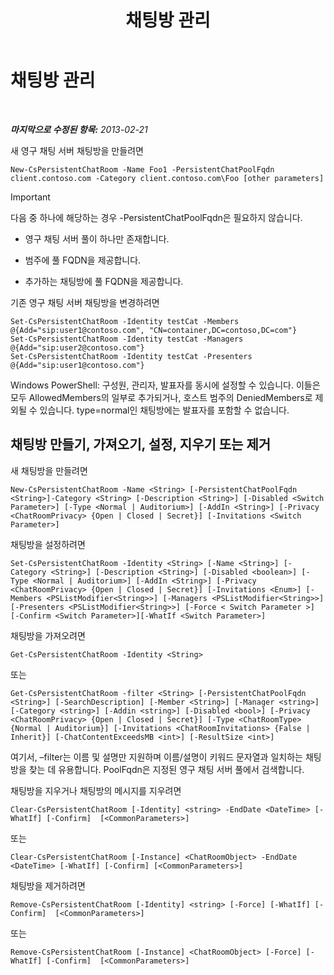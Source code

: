 ﻿---
title: 채팅방 관리
TOCTitle: 채팅방 관리
ms:assetid: d4835cf4-cd09-4769-a08e-e92706861b64
ms:mtpsurl: https://technet.microsoft.com/ko-kr/library/JJ205292(v=OCS.15)
ms:contentKeyID: 49305141
ms.date: 08/24/2015
mtps_version: v=OCS.15
ms.translationtype: HT
---

# 채팅방 관리

 

_**마지막으로 수정된 항목:** 2013-02-21_

새 영구 채팅 서버 채팅방을 만들려면

    New-CsPersistentChatRoom -Name Foo1 -PersistentChatPoolFqdn client.contoso.com -Category client.contoso.com\Foo [other parameters]


> [!IMPORTANT]
> 다음 중 하나에 해당하는 경우 -PersistentChatPoolFqdn은 필요하지 않습니다. 
> <UL>
> <LI>
> <P>영구 채팅 서버 풀이 하나만 존재합니다.</P>
> <LI>
> <P>범주에 풀 FQDN을 제공합니다.</P>
> <LI>
> <P>추가하는 채팅방에 풀 FQDN을 제공합니다.</P></LI></UL>



기존 영구 채팅 서버 채팅방을 변경하려면

    Set-CsPersistentChatRoom -Identity testCat -Members @{Add="sip:user1@contoso.com", "CN=container,DC=contoso,DC=com"}
    Set-CsPersistentChatRoom -Identity testCat -Managers @{Add="sip:user2@contoso.com"}
    Set-CsPersistentChatRoom -Identity testCat -Presenters @{Add="sip:user1@contoso.com"}

Windows PowerShell: 구성원, 관리자, 발표자를 동시에 설정할 수 있습니다. 이들은 모두 AllowedMembers의 일부로 추가되거나, 호스트 범주의 DeniedMembers로 제외될 수 있습니다. type=normal인 채팅방에는 발표자를 포함할 수 없습니다.

## 채팅방 만들기, 가져오기, 설정, 지우기 또는 제거

새 채팅방을 만들려면

    New-CsPersistentChatRoom -Name <String> [-PersistentChatPoolFqdn <String>]-Category <String> [-Description <String>] [-Disabled <Switch Parameter>] [-Type <Normal | Auditorium>] [-AddIn <String>] [-Privacy <ChatRoomPrivacy> {Open | Closed | Secret}] [-Invitations <Switch Parameter>]

채팅방을 설정하려면

    Set-CsPersistentChatRoom -Identity <String> [-Name <String>] [-Category <String>] [-Description <String>] [-Disabled <boolean>] [-Type <Normal | Auditorium>] [-AddIn <String>] [-Privacy <ChatRoomPrivacy> {Open | Closed | Secret}] [-Invitations <Enum>] [-Members <PSListModifier<String>>] [-Managers <PSListModifier<String>>] [-Presenters <PSListModifier<String>>] [-Force < Switch Parameter >] [-Confirm <Switch Parameter>][-WhatIf <Switch Parameter>]

채팅방을 가져오려면

    Get-CsPersistentChatRoom -Identity <String>

또는

    Get-CsPersistentChatRoom -filter <String> [-PersistentChatPoolFqdn <String>] [-SearchDescription] [-Member <String>] [-Manager <string>] [-Category <string>] [-Addin <string>] [-Disabled <bool>] [-Privacy <ChatRoomPrivacy> {Open | Closed | Secret}] [-Type <ChatRoomType> {Normal | Auditorium}] [-Invitations <ChatRoomInvitations> {False | Inherit}] [-ChatContentExceedsMB <int>] [-ResultSize <int>]

여기서, –filter는 이름 및 설명만 지원하며 이름/설명이 키워드 문자열과 일치하는 채팅방을 찾는 데 유용합니다. PoolFqdn은 지정된 영구 채팅 서버 풀에서 검색합니다.

채팅방을 지우거나 채팅방의 메시지를 지우려면

    Clear-CsPersistentChatRoom [-Identity] <string> -EndDate <DateTime> [-WhatIf] [-Confirm]  [<CommonParameters>]

또는

    Clear-CsPersistentChatRoom [-Instance] <ChatRoomObject> -EndDate <DateTime> [-WhatIf] [-Confirm] [<CommonParameters>]

채팅방을 제거하려면

    Remove-CsPersistentChatRoom [-Identity] <string> [-Force] [-WhatIf] [-Confirm]  [<CommonParameters>]

또는

    Remove-CsPersistentChatRoom [-Instance] <ChatRoomObject> [-Force] [-WhatIf] [-Confirm]  [<CommonParameters>]

